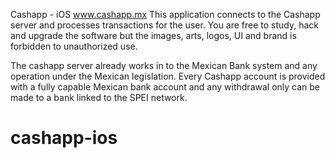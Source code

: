 Cashapp - iOS
www.cashapp.mx
This application connects to the Cashapp server and processes transactions for the user. 
You are free to study, hack and upgrade the software but the images, arts, logos, UI and brand is forbidden to unauthorized use.

The cashapp server already works in to the Mexican Bank system and any operation under the Mexican legislation. Every Cashapp account is provided with a fully capable Mexican bank account and any withdrawal only can be made to a bank linked to the SPEI network.


# cashapp-ios
